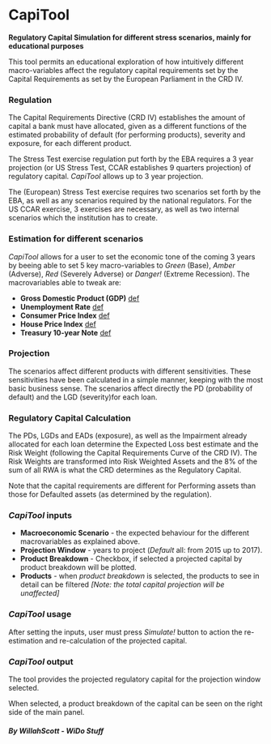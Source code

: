 # CapiTool

**Regulatory Capital Simulation for different stress scenarios, mainly for educational purposes**

This tool permits an educational exploration of how intuitively different macro-variables affect the regulatory capital requirements set by the Capital Requirements as set by the European Parliament in the CRD IV.


### Regulation
The Capital Requirements Directive (CRD IV) establishes the amount of capital a bank must have allocated, given as a different functions of the estimated probability of default (for performing products), severity and exposure, for each different product.

The Stress Test exercise regulation put forth by the EBA requires a 3 year projection (or US Stress Test, CCAR establishes 9 quarters projection) of regulatory capital. *CapiTool* allows up to 3 year projection.

The (European) Stress Test exercise requires two scenarios set forth by the EBA, as well as any scenarios required by the national regulators. For the US CCAR exercise, 3 exercises are necessary, as well as two internal scenarios which the institution has to create.


### Estimation for different scenarios
*CapiTool* allows for a user to set the economic tone of the coming 3 years by beeing able to set 5 key macro-variables to *Green* (Base), *Amber* (Adverse), *Red* (Severely Adverse) or *Danger!* (Extreme Recession). The macrovariables able to tweak are:
 - **Gross Domestic Product (GDP)** [def](http://en.wikipedia.org/wiki/Gross_domestic_product)  
 - **Unemployment Rate** [def](http://en.wikipedia.org/wiki/Unemployment#United_States_Bureau_of_Labor_statistics)  
 - **Consumer Price Index** [def](http://en.wikipedia.org/wiki/Consumer_price_index)  
 - **House Price Index** [def](http://en.wikipedia.org/wiki/House_price_index)  
 - **Treasury 10-year Note** [def](http://en.wikipedia.org/wiki/United_States_Treasury_security#Treasury_note)  


### Projection
The scenarios affect different products with different sensitivities. These sensitivities have been calculated in a simple manner, keeping with the most basic business sense. The scenarios affect directly the PD (probability of default) and the LGD (severity)for each loan.

### Regulatory Capital Calculation
The PDs, LGDs and EADs (exposure), as well as the Impairment already allocated for each loan determine the Expected Loss best estimate and the Risk Weight (following the Capital Requirements Curve of the CRD IV). The Risk Weights are transformed into Risk Weighted Assets and the 8% of the sum of all RWA is what the CRD determines as the Regulatory Capital.

Note that the capital requirements are different for Performing assets than those for Defaulted assets (as determined by the regulation).


### *CapiTool* inputs
 - **Macroeconomic Scenario** - the expected behaviour for the different macrovariables as explained above.
 - **Projection Window** - years to project (*Default* all: from 2015 up to 2017).
 - **Product Breakdown** - Checkbox, if selected a projected capital by product breakdown will be plotted.
 - **Products** - when *product breakdown* is selected, the products to see in detail can be filtered *[Note: the total capital projection will be unaffected]*


### *CapiTool* usage
After setting the inputs, user must press *Simulate!* button to action the re-estimation and re-calculation of the projected capital.


### *CapiTool* output
The tool provides the projected regulatory capital for the projection window selected.

When selected, a product breakdown of the capital can be seen on the right side of the main panel.


##### By WillahScott - WiDo Stuff